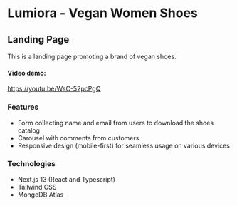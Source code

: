 
# Lumiora - Vegan Women Shoes 
## Landing Page 

This is a landing page promoting a brand of vegan shoes. 

#### Video demo: 
https://youtu.be/WsC-52pcPgQ

### Features
- Form collecting name and email from users to download the shoes catalog
- Carousel with comments from customers
- Responsive design (mobile-first) for seamless usage on various devices

### Technologies
- Next.js 13 (React and Typescript)
- Tailwind CSS
- MongoDB Atlas

